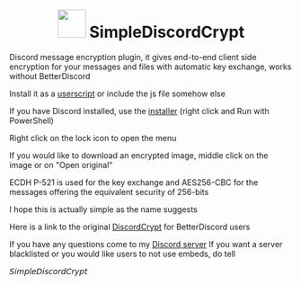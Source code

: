 <h1 align="center">
    <img src="https://gitlab.com/An0/SimpleDiscordCrypt/avatar" height="50" width="50">
    SimpleDiscordCrypt
</h1>

Discord message encryption plugin, it gives end-to-end client side encryption for your messages and files with automatic key exchange, works without BetterDiscord

Install it as a [userscript](https://gitlab.com/An0/SimpleDiscordCrypt/raw/master/SimpleDiscordCrypt.user.js) or include the js file somehow else

If you have Discord installed, use the [installer](https://gitlab.com/An0/SimpleDiscordCrypt/raw/master/SimpleDiscordCryptInstaller.ps1) (right click and Run with PowerShell)

Right click on the lock icon to open the menu

If you would like to download an encrypted image, middle click on the image or on "Open original"


ECDH P-521 is used for the key exchange and AES256-CBC for the messages offering the equivalent security of 256-bits

I hope this is actually simple as the name suggests


Here is a link to the original [DiscordCrypt](https://gitlab.com/leogx9r/DiscordCrypt) for BetterDiscord users






If you have any questions come to my [Discord server](https://discord.gg/pbQVQEs)
If you want a server blacklisted or you would like users to not use embeds, do tell

𝘚𝘪𝘮𝘱𝘭𝘦𝘋𝘪𝘴𝘤𝘰𝘳𝘥𝘊𝘳𝘺𝘱𝘵